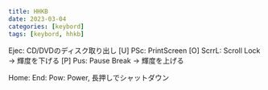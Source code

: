 ```yaml
title: HHKB
date: 2023-03-04
categories: [keybord]
tags: [keybord, hhkb]
```

Ejec: CD/DVDのディスク取り出し
[U] PSc: PrintScreen
[O] ScrrL: Scroll Lock -> 輝度を下げる
[P] Pus: Pause Break -> 輝度を上げる

Home:
End:
Pow: Power, 長押しでシャットダウン
